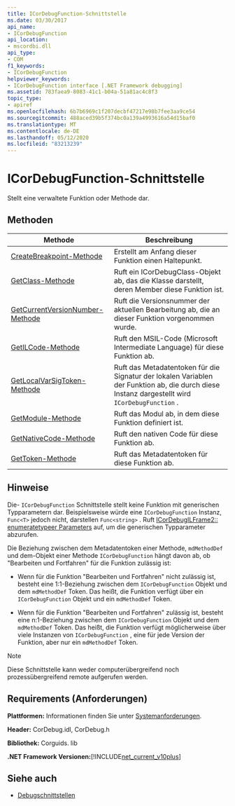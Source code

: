 ```yaml
---
title: ICorDebugFunction-Schnittstelle
ms.date: 03/30/2017
api_name:
- ICorDebugFunction
api_location:
- mscordbi.dll
api_type:
- COM
f1_keywords:
- ICorDebugFunction
helpviewer_keywords:
- ICorDebugFunction interface [.NET Framework debugging]
ms.assetid: 783faea9-8083-41c1-b04a-51a81ac4c8f3
topic_type:
- apiref
ms.openlocfilehash: 6b7b6969c1f207decbf47217e98b7fee3aa9ce54
ms.sourcegitcommit: 488aced39b5f374bc0a139a4993616a54d15baf0
ms.translationtype: MT
ms.contentlocale: de-DE
ms.lasthandoff: 05/12/2020
ms.locfileid: "83213239"
---
```

# <a name="icordebugfunction-interface"></a>ICorDebugFunction-Schnittstelle

Stellt eine verwaltete Funktion oder Methode dar.  
  
## <a name="methods"></a>Methoden  
  
|Methode|Beschreibung|  
|------------|-----------------|  
|[CreateBreakpoint-Methode](icordebugfunction-createbreakpoint-method.md)|Erstellt am Anfang dieser Funktion einen Haltepunkt.|  
|[GetClass-Methode](icordebugfunction-getclass-method.md)|Ruft ein ICorDebugClass-Objekt ab, das die Klasse darstellt, deren Member diese Funktion ist.|  
|[GetCurrentVersionNumber-Methode](icordebugfunction-getcurrentversionnumber-method.md)|Ruft die Versionsnummer der aktuellen Bearbeitung ab, die an dieser Funktion vorgenommen wurde.|  
|[GetILCode-Methode](icordebugfunction-getilcode-method.md)|Ruft den MSIL-Code (Microsoft Intermediate Language) für diese Funktion ab.|  
|[GetLocalVarSigToken-Methode](icordebugfunction-getlocalvarsigtoken-method.md)|Ruft das Metadatentoken für die Signatur der lokalen Variablen der Funktion ab, die durch diese Instanz dargestellt wird `ICorDebugFunction` .|  
|[GetModule-Methode](icordebugfunction-getmodule-method.md)|Ruft das Modul ab, in dem diese Funktion definiert ist.|  
|[GetNativeCode-Methode](icordebugfunction-getnativecode-method.md)|Ruft den nativen Code für diese Funktion ab.|  
|[GetToken-Methode](icordebugfunction-gettoken-method.md)|Ruft das Metadatentoken für diese Funktion ab.|  
  
## <a name="remarks"></a>Hinweise  
 Die- `ICorDebugFunction` Schnittstelle stellt keine Funktion mit generischen Typparametern dar. Beispielsweise würde eine `ICorDebugFunction` Instanz, `Func<T>` jedoch nicht, darstellen `Func<string>` . Ruft [ICorDebugILFrame2:: enumeratetypeer Parameters](icordebugilframe2-enumeratetypeparameters-method.md) auf, um die generischen Typparameter abzurufen.  
  
 Die Beziehung zwischen dem Metadatentoken einer Methode, `mdMethodDef` und dem-Objekt einer Methode `ICorDebugFunction` hängt davon ab, ob "Bearbeiten und Fortfahren" für die Funktion zulässig ist:  
  
- Wenn für die Funktion "Bearbeiten und Fortfahren" nicht zulässig ist, besteht eine 1:1-Beziehung zwischen dem `ICorDebugFunction` Objekt und dem `mdMethodDef` Token. Das heißt, die Funktion verfügt über ein `ICorDebugFunction` Objekt und ein `mdMethodDef` Token.  
  
- Wenn für die Funktion "Bearbeiten und Fortfahren" zulässig ist, besteht eine n:1-Beziehung zwischen dem `ICorDebugFunction` Objekt und dem `mdMethodDef` Token. Das heißt, die Funktion verfügt möglicherweise über viele Instanzen von `ICorDebugFunction` , eine für jede Version der Funktion, aber nur ein `mdMethodDef` Token.  
  
> [!NOTE]
> Diese Schnittstelle kann weder computerübergreifend noch prozessübergreifend remote aufgerufen werden.  
  
## <a name="requirements"></a>Requirements (Anforderungen)  
 **Plattformen:** Informationen finden Sie unter [Systemanforderungen](../../get-started/system-requirements.md).  
  
 **Header:** CorDebug.idl, CorDebug.h  
  
 **Bibliothek:**  Corguids. lib  
  
 **.NET Framework Versionen:**[!INCLUDE[net_current_v10plus](../../../../includes/net-current-v10plus-md.md)]  
  
## <a name="see-also"></a>Siehe auch

- [Debugschnittstellen](debugging-interfaces.md)
